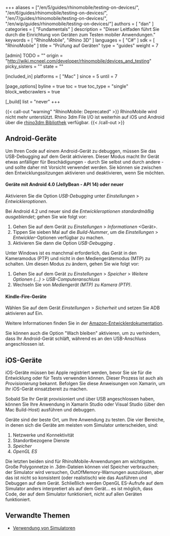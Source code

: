﻿+++
aliases = ["/en/5/guides/rhinomobile/testing-on-devices/", "/en/6/guides/rhinomobile/testing-on-devices/", "/en/7/guides/rhinomobile/testing-on-devices/", "/en/wip/guides/rhinomobile/testing-on-devices/"]
authors = [ "dan" ]
categories = [ "Fundamentals" ]
description = "Dieser Leitfaden führt Sie durch die Einrichtung von Geräten zum Testen mobiler Anwendungen."
keywords = [ "RhinoMobile", "iRhino 3D" ]
languages = [ "C#" ]
sdk = [ "RhinoMobile" ]
title = "Prüfung auf Geräten"
type = "guides"
weight = 7

[admin]
TODO = ""
origin = "http://wiki.mcneel.com/developer/rhinomobile/devices_and_testing"
picky_sisters = ""
state = ""

[included_in]
platforms = [ "Mac" ]
since = 5
until = 7

[page_options]
byline = true
toc = true
toc_type = "single"
block_webcrawlers = true

[_build]
list = "never"
+++

{{< call-out "warning" "RhinoMobile: Deprecated" >}}
RhinoMobile wird nicht mehr unterstützt. Rhino 3dm File I/O ist weiterhin auf iOS und Android über die [rhino3dm Bibliothek](https://github.com/mcneel/rhino3dm) verfügbar.
{{< /call-out >}}
 
## Android-Geräte

Um Ihren Code auf einem Android-Gerät zu debuggen, müssen Sie das USB-Debugging auf dem Gerät aktivieren. Dieser Modus macht Ihr Gerät etwas anfälliger für Beschädigungen - durch Sie selbst und durch andere - und sollte daher mit Vorsicht verwendet werden. Sie können sie zwischen den Entwicklungssitzungen aktivieren und deaktivieren, wenn Sie möchten.

#### Geräte mit Android 4.0 (JellyBean - API 14) oder neuer

Aktivieren Sie die Option *USB-Debugging* unter *Einstellungen* > *Entwickleroptionen*.

Bei Android 4.2 und neuer sind die *Entwickleroptionen standardmäßig ausgeblendet*; gehen Sie wie folgt vor:

1. Gehen Sie auf dem Gerät zu *Einstellungen* > *Informationen* <Gerät>.
1. Tippen Sie sieben Mal auf die *Build-Nummer*, um die *Einstellungen* > *Entwickler*-Optionen verfügbar zu machen.
1. Aktivieren Sie dann die Option *USB-Debugging* .

Unter Windows ist es manchmal erforderlich, das Gerät in den Kameramodus (PTP) und nicht in den Mediengerätemodus (MTP) zu schalten. Um diesen Modus zu ändern, gehen Sie wie folgt vor:

1. Gehen Sie auf dem Gerät zu *Einstellungen* > *Speicher* > *Weitere Optionen (...)* > *USB-Computeranschluss*
1. Wechseln Sie von *Mediengerät (MTP)* zu *Kamera (PTP)*.

#### Kindle-Fire-Geräte

Wählen Sie auf dem Gerät *Einstellungen* > *Sicherheit* und setzen Sie ADB aktivieren auf Ein.

Weitere Informationen finden Sie in der [Amazon-Entwicklerdokumentation](https://developer.amazon.com/sdk/fire/connect-adb.html#Connecting).

Sie können auch die Option "Wach bleiben" aktivieren, um zu verhindern, dass Ihr Android-Gerät schläft, während es an den USB-Anschluss angeschlossen ist.

## iOS-Geräte

iOS-Geräte müssen bei Apple registriert werden, bevor Sie sie für die Entwicklung oder für Tests verwenden können. Dieser Prozess ist auch als *Provisionierung* bekannt. Befolgen Sie diese Anweisungen von Xamarin, um Ihr iOS-Gerät einsatzbereit zu machen.

Sobald Sie Ihr Gerät provisioniert und über USB angeschlossen haben, können Sie Ihre Anwendung in Xamarin Studio oder Visual Studio (über den Mac Build-Host) ausführen und debuggen.

Geräte sind der beste Ort, um Ihre Anwendung zu testen. Die vier Bereiche, in denen sich die Geräte am meisten vom Simulator unterscheiden, sind:

1. Netzwerke und Konnektivität
1. Standortbezogene Dienste
1. *Speicher*
1. *OpenGL ES*

Die letzten beiden sind für RhinoMobile-Anwendungen am wichtigsten. Große Polygonnetze in .3dm-Dateien können viel Speicher verbrauchen; der Simulator wird versuchen, OutOfMemory-Warnungen auszulösen, aber das ist nicht so konsistent (oder realistisch) wie das Ausführen und Debuggen auf dem Gerät. Schließlich werden OpenGL ES-Aufrufe auf dem Simulator anders interpretiert als auf dem Gerät... es ist möglich, dass Code, der auf dem Simulator funktioniert, nicht auf allen Geräten funktioniert.

## Verwandte Themen

- [Verwendung von Simulatoren](/guides/rhinomobile/using-simulators/)
